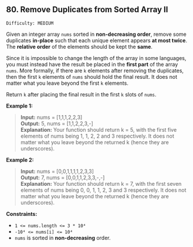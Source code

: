 <h2>80. Remove Duplicates from Sorted Array II</h2>

`Difficulty: MEDIUM`

Given an integer array `nums` sorted in **non-decreasing order**, 
remove some duplicates **in-place** such that each unique element appears **at most twice**. 
The **relative order** of the elements should be kept the **same**.

Since it is impossible to change the length of the array in some languages, 
you must instead have the result be placed in the **first part** of the array `nums`. 
More formally, if there are `k` elements after removing the duplicates, 
then the first `k` elements of `nums` should hold the final result. 
It does not matter what you leave beyond the first `k` elements.

Return `k` after placing the final result in the first `k` slots of `nums`.

**Example 1:**

> **Input:** nums = [1,1,1,2,2,3] <br/>
**Output:** 5, nums = [1,1,2,2,3,-] <br/>
**Explanation:** Your function should return k = 5, with the first five elements of nums being 1, 1, 2, 2 and 3 respectively.
It does not matter what you leave beyond the returned k (hence they are underscores).


**Example 2:**

> **Input:** nums = [0,0,1,1,1,1,2,3,3] <br/>
**Output:** 7, nums = [0,0,1,1,2,3,3,-,-] <br/>
**Explanation:** Your function should return k = 7, with the first seven elements of nums being 0, 0, 1, 1, 2, 3 and 3 respectively.
It does not matter what you leave beyond the returned k (hence they are underscores).


**Constraints:**
- `1 <= nums.length <= 3 * 10⁴`
- `-10⁴ <= nums[i] <= 10⁴`
- `nums` is sorted in **non-decreasing** order.